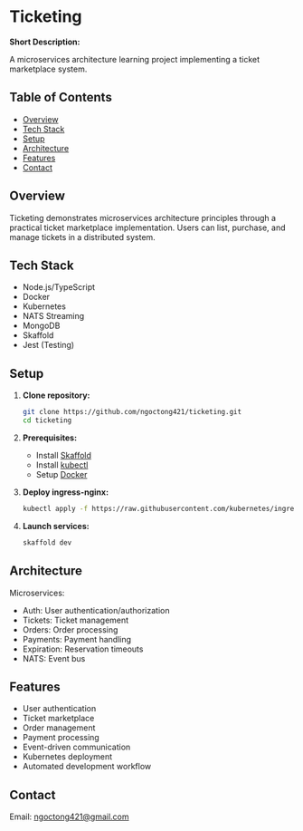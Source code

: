 # Ticketing

**Short Description:**

A microservices architecture learning project implementing a ticket marketplace system.

## Table of Contents

- [Overview](#overview)
- [Tech Stack](#tech-stack)
- [Setup](#setup)
- [Architecture](#architecture)
- [Features](#features)
- [Contact](#contact)

## Overview

Ticketing demonstrates microservices architecture principles through a practical ticket marketplace implementation. Users can list, purchase, and manage tickets in a distributed system.

## Tech Stack

- Node.js/TypeScript
- Docker
- Kubernetes
- NATS Streaming
- MongoDB
- Skaffold
- Jest (Testing)

## Setup

1. **Clone repository:**

   ```bash
   git clone https://github.com/ngoctong421/ticketing.git
   cd ticketing
   ```

2. **Prerequisites:**

   - Install [Skaffold](https://skaffold.dev/docs/install/)
   - Install [kubectl](https://kubernetes.io/docs/tasks/tools/)
   - Setup [Docker](https://docs.docker.com/get-docker/)

3. **Deploy ingress-nginx:**

   ```bash
   kubectl apply -f https://raw.githubusercontent.com/kubernetes/ingress-nginx/controller-v1.12.0-beta.0/deploy/static/provider/cloud/deploy.yaml
   ```

4. **Launch services:**
   ```bash
   skaffold dev
   ```

## Architecture

Microservices:

- Auth: User authentication/authorization
- Tickets: Ticket management
- Orders: Order processing
- Payments: Payment handling
- Expiration: Reservation timeouts
- NATS: Event bus

## Features

- User authentication
- Ticket marketplace
- Order management
- Payment processing
- Event-driven communication
- Kubernetes deployment
- Automated development workflow

## Contact

Email: ngoctong421@gmail.com
